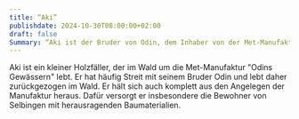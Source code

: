 ```yaml
---
title: “Aki”
publishdate: 2024-10-30T08:00:00+02:00
draft: false
Summary: “Aki ist der Bruder von Odin, dem Inhaber von der Met-Manufaktur "Odins Gewässern".”
---
```

Aki ist ein kleiner Holzfäller, der im Wald um die Met-Manufaktur "Odins Gewässern" lebt. Er hat häufig Streit mit seinem Bruder Odin und lebt daher zurückgezogen im Wald. Er hält sich auch komplett aus den Angelegen der Manufaktur heraus. Dafür versorgt er insbesondere die Bewohner von Selbingen mit herausragenden Baumaterialien.
